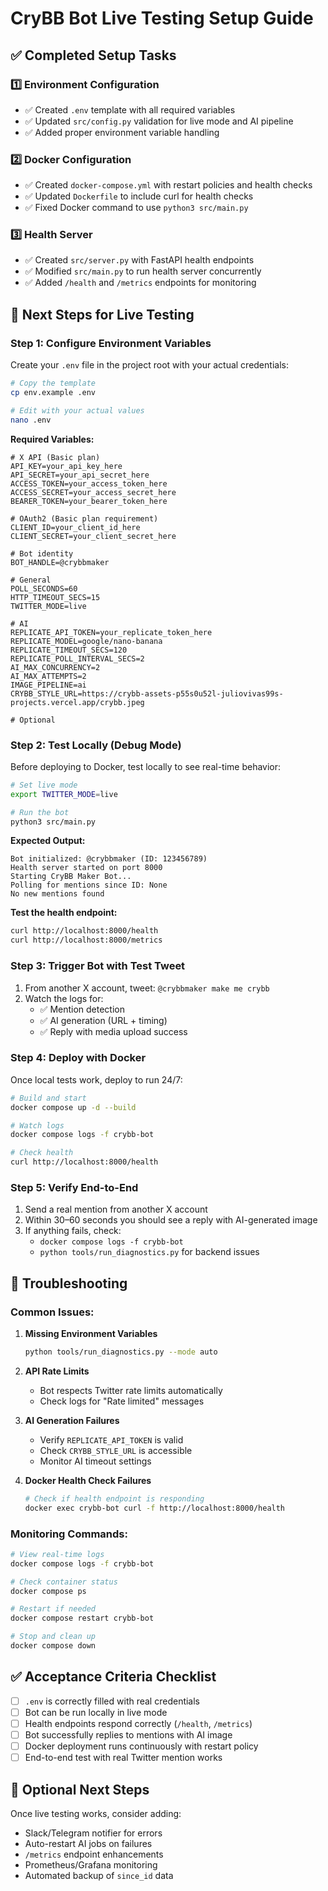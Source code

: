 # CryBB Bot Live Testing Setup Guide

## ✅ Completed Setup Tasks

### 1️⃣ Environment Configuration

- ✅ Created `.env` template with all required variables
- ✅ Updated `src/config.py` validation for live mode and AI pipeline
- ✅ Added proper environment variable handling

### 2️⃣ Docker Configuration

- ✅ Created `docker-compose.yml` with restart policies and health checks
- ✅ Updated `Dockerfile` to include curl for health checks
- ✅ Fixed Docker command to use `python3 src/main.py`

### 3️⃣ Health Server

- ✅ Created `src/server.py` with FastAPI health endpoints
- ✅ Modified `src/main.py` to run health server concurrently
- ✅ Added `/health` and `/metrics` endpoints for monitoring

## 🚀 Next Steps for Live Testing

### Step 1: Configure Environment Variables

Create your `.env` file in the project root with your actual credentials:

```bash
# Copy the template
cp env.example .env

# Edit with your actual values
nano .env
```

**Required Variables:**

```env
# X API (Basic plan)
API_KEY=your_api_key_here
API_SECRET=your_api_secret_here
ACCESS_TOKEN=your_access_token_here
ACCESS_SECRET=your_access_secret_here
BEARER_TOKEN=your_bearer_token_here

# OAuth2 (Basic plan requirement)
CLIENT_ID=your_client_id_here
CLIENT_SECRET=your_client_secret_here

# Bot identity
BOT_HANDLE=@crybbmaker

# General
POLL_SECONDS=60
HTTP_TIMEOUT_SECS=15
TWITTER_MODE=live

# AI
REPLICATE_API_TOKEN=your_replicate_token_here
REPLICATE_MODEL=google/nano-banana
REPLICATE_TIMEOUT_SECS=120
REPLICATE_POLL_INTERVAL_SECS=2
AI_MAX_CONCURRENCY=2
AI_MAX_ATTEMPTS=2
IMAGE_PIPELINE=ai
CRYBB_STYLE_URL=https://crybb-assets-p55s0u52l-juliovivas99s-projects.vercel.app/crybb.jpeg

# Optional
```

### Step 2: Test Locally (Debug Mode)

Before deploying to Docker, test locally to see real-time behavior:

```bash
# Set live mode
export TWITTER_MODE=live

# Run the bot
python3 src/main.py
```

**Expected Output:**

```
Bot initialized: @crybbmaker (ID: 123456789)
Health server started on port 8000
Starting CryBB Maker Bot...
Polling for mentions since ID: None
No new mentions found
```

**Test the health endpoint:**

```bash
curl http://localhost:8000/health
curl http://localhost:8000/metrics
```

### Step 3: Trigger Bot with Test Tweet

1. From another X account, tweet: `@crybbmaker make me crybb`
2. Watch the logs for:
   - ✅ Mention detection
   - ✅ AI generation (URL + timing)
   - ✅ Reply with media upload success

### Step 4: Deploy with Docker

Once local tests work, deploy to run 24/7:

```bash
# Build and start
docker compose up -d --build

# Watch logs
docker compose logs -f crybb-bot

# Check health
curl http://localhost:8000/health
```

### Step 5: Verify End-to-End

1. Send a real mention from another X account
2. Within 30–60 seconds you should see a reply with AI-generated image
3. If anything fails, check:
   - `docker compose logs -f crybb-bot`
   - `python tools/run_diagnostics.py` for backend issues

## 🔧 Troubleshooting

### Common Issues:

1. **Missing Environment Variables**

   ```bash
   python tools/run_diagnostics.py --mode auto
   ```

2. **API Rate Limits**

   - Bot respects Twitter rate limits automatically
   - Check logs for "Rate limited" messages

3. **AI Generation Failures**

   - Verify `REPLICATE_API_TOKEN` is valid
   - Check `CRYBB_STYLE_URL` is accessible
   - Monitor AI timeout settings

4. **Docker Health Check Failures**
   ```bash
   # Check if health endpoint is responding
   docker exec crybb-bot curl -f http://localhost:8000/health
   ```

### Monitoring Commands:

```bash
# View real-time logs
docker compose logs -f crybb-bot

# Check container status
docker compose ps

# Restart if needed
docker compose restart crybb-bot

# Stop and clean up
docker compose down
```

## ✅ Acceptance Criteria Checklist

- [ ] `.env` is correctly filled with real credentials
- [ ] Bot can be run locally in live mode
- [ ] Health endpoints respond correctly (`/health`, `/metrics`)
- [ ] Bot successfully replies to mentions with AI image
- [ ] Docker deployment runs continuously with restart policy
- [ ] End-to-end test with real Twitter mention works

## 🎯 Optional Next Steps

Once live testing works, consider adding:

- Slack/Telegram notifier for errors
- Auto-restart AI jobs on failures
- `/metrics` endpoint enhancements
- Prometheus/Grafana monitoring
- Automated backup of `since_id` data
